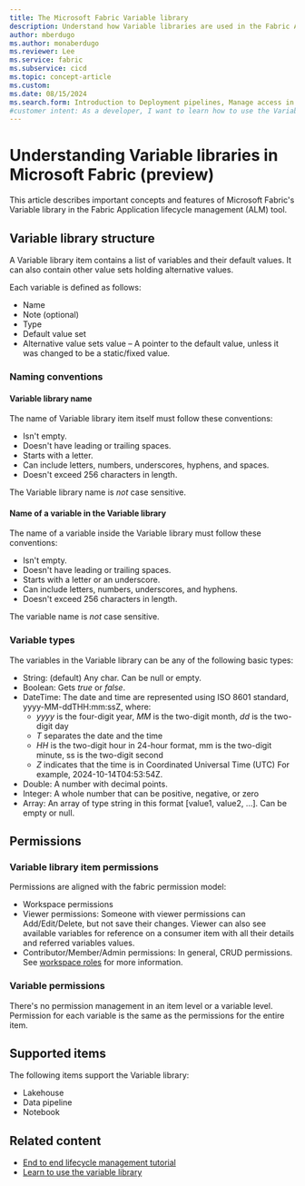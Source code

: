 ```yaml
---
title: The Microsoft Fabric Variable library
description: Understand how Variable libraries are used in the Fabric Application lifecycle management (ALM) tool.
author: mberdugo
ms.author: monaberdugo
ms.reviewer: Lee
ms.service: fabric
ms.subservice: cicd
ms.topic: concept-article
ms.custom:
ms.date: 08/15/2024
ms.search.form: Introduction to Deployment pipelines, Manage access in Deployment pipelines, Deployment pipelines operations
#customer intent: As a developer, I want to learn how to use the Variable library item in the Microsoft Fabric Application lifecycle management (ALM) tool, so that I can manage my content lifecycle.
---
```


# Understanding Variable libraries in Microsoft Fabric (preview)

This article describes important concepts and features of Microsoft Fabric's Variable library in the Fabric Application lifecycle management (ALM) tool.

## Variable library structure

A Variable library item contains a list of variables and their default values. It can also contain other value sets holding alternative values.

Each variable is defined as follows:

- Name
- Note (optional)
- Type
- Default value set
- Alternative value sets value – A pointer to the default value, unless it was changed to be a static/fixed value.

### Naming conventions

#### Variable library name

The name of Variable library item itself must follow these conventions:

- Isn't empty.
- Doesn't have leading or trailing spaces.
- Starts with a letter.
- Can include letters, numbers, underscores, hyphens, and spaces.
- Doesn't exceed 256 characters in length.

The Variable library name is *not* case sensitive.

#### Name of a variable in the Variable library

The name of a variable inside the Variable library must follow these conventions:

- Isn't empty.
- Doesn't have leading or trailing spaces.
- Starts with a letter or an underscore.
- Can include letters, numbers, underscores, and hyphens.
- Doesn't exceed 256 characters in length.

The variable name is *not* case sensitive.

### Variable types

The variables in the Variable library can be any of the following basic types:

- String: (default) Any char. Can be null or empty.
- Boolean: Gets *true* or *false*.
- DateTime: The date and time are represented using ISO 8601 standard, yyyy-MM-ddTHH:mm:ssZ, where:
  - *yyyy* is the four-digit year, *MM* is the two-digit month, *dd* is the two-digit day
  - *T* separates the date and the time
  - *HH* is the two-digit hour in 24-hour format, mm is the two-digit minute, ss is the two-digit second
  - *Z* indicates that the time is in Coordinated Universal Time (UTC)
  For example, 2024-10-14T04:53:54Z.
- Double: A number with decimal points.
- Integer: A whole number that can be positive, negative, or zero
- Array: An array of type string in this format [value1, value2, …]. Can be empty or null.

## Permissions

### Variable library item permissions

Permissions are aligned with the fabric permission model:

- Workspace permissions
- Viewer permissions: Someone with viewer permissions can Add/Edit/Delete, but not save their changes. Viewer can also see available variables for reference on a consumer item with all their details and referred variables values.
- Contributor/Member/Admin permissions: In general, CRUD permissions. See [workspace roles](../../get-started/roles-workspaces.md) for more information.

### Variable permissions

There's no permission management in an item level or a variable level. Permission for each variable is the same as the permissions for the entire item.

## Supported items

The following items support the Variable library:

- Lakehouse
- Data pipeline
- Notebook

## Related content

- [End to end lifecycle management tutorial](../cicd-tutorial.md)
- [Learn to use the variable library](./get-started-variable-libraries.md)
